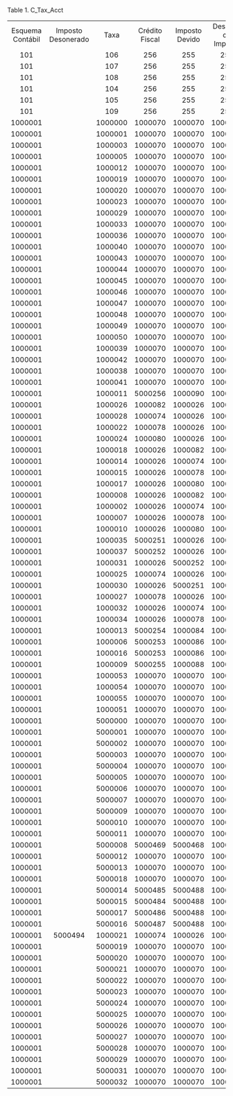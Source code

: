 <div id="d239003e1" class="table">

<div class="table-title">

Table 1. C\_Tax\_Acct

</div>

<div class="table-contents">

|                  |                    |         |                |                |                    |
| :--------------: | :----------------: | :-----: | :------------: | :------------: | :----------------: |
| Esquema Contábil | Imposto Desonerado |  Taxa   | Crédito Fiscal | Imposto Devido | Despesa de Imposto |
|       101        |                    |   106   |      256       |      255       |        252         |
|       101        |                    |   107   |      256       |      255       |        252         |
|       101        |                    |   108   |      256       |      255       |        252         |
|       101        |                    |   104   |      256       |      255       |        252         |
|       101        |                    |   105   |      256       |      255       |        252         |
|       101        |                    |   109   |      256       |      255       |        252         |
|     1000001      |                    | 1000000 |    1000070     |    1000070     |      1000070       |
|     1000001      |                    | 1000001 |    1000070     |    1000070     |      1000070       |
|     1000001      |                    | 1000003 |    1000070     |    1000070     |      1000070       |
|     1000001      |                    | 1000005 |    1000070     |    1000070     |      1000070       |
|     1000001      |                    | 1000012 |    1000070     |    1000070     |      1000070       |
|     1000001      |                    | 1000019 |    1000070     |    1000070     |      1000070       |
|     1000001      |                    | 1000020 |    1000070     |    1000070     |      1000070       |
|     1000001      |                    | 1000023 |    1000070     |    1000070     |      1000070       |
|     1000001      |                    | 1000029 |    1000070     |    1000070     |      1000070       |
|     1000001      |                    | 1000033 |    1000070     |    1000070     |      1000070       |
|     1000001      |                    | 1000036 |    1000070     |    1000070     |      1000070       |
|     1000001      |                    | 1000040 |    1000070     |    1000070     |      1000070       |
|     1000001      |                    | 1000043 |    1000070     |    1000070     |      1000070       |
|     1000001      |                    | 1000044 |    1000070     |    1000070     |      1000070       |
|     1000001      |                    | 1000045 |    1000070     |    1000070     |      1000070       |
|     1000001      |                    | 1000046 |    1000070     |    1000070     |      1000070       |
|     1000001      |                    | 1000047 |    1000070     |    1000070     |      1000070       |
|     1000001      |                    | 1000048 |    1000070     |    1000070     |      1000070       |
|     1000001      |                    | 1000049 |    1000070     |    1000070     |      1000070       |
|     1000001      |                    | 1000050 |    1000070     |    1000070     |      1000070       |
|     1000001      |                    | 1000039 |    1000070     |    1000070     |      1000070       |
|     1000001      |                    | 1000042 |    1000070     |    1000070     |      1000070       |
|     1000001      |                    | 1000038 |    1000070     |    1000070     |      1000070       |
|     1000001      |                    | 1000041 |    1000070     |    1000070     |      1000070       |
|     1000001      |                    | 1000011 |    5000256     |    1000090     |      1000070       |
|     1000001      |                    | 1000026 |    1000082     |    1000026     |      1000070       |
|     1000001      |                    | 1000028 |    1000074     |    1000026     |      1000070       |
|     1000001      |                    | 1000022 |    1000078     |    1000026     |      1000070       |
|     1000001      |                    | 1000024 |    1000080     |    1000026     |      1000070       |
|     1000001      |                    | 1000018 |    1000026     |    1000082     |      1000070       |
|     1000001      |                    | 1000014 |    1000026     |    1000074     |      1000070       |
|     1000001      |                    | 1000015 |    1000026     |    1000078     |      1000070       |
|     1000001      |                    | 1000017 |    1000026     |    1000080     |      1000070       |
|     1000001      |                    | 1000008 |    1000026     |    1000082     |      1000070       |
|     1000001      |                    | 1000002 |    1000026     |    1000074     |      1000070       |
|     1000001      |                    | 1000007 |    1000026     |    1000078     |      1000070       |
|     1000001      |                    | 1000010 |    1000026     |    1000080     |      1000070       |
|     1000001      |                    | 1000035 |    5000251     |    1000026     |      1000070       |
|     1000001      |                    | 1000037 |    5000252     |    1000026     |      1000070       |
|     1000001      |                    | 1000031 |    1000026     |    5000252     |      1000070       |
|     1000001      |                    | 1000025 |    1000074     |    1000026     |      1000070       |
|     1000001      |                    | 1000030 |    1000026     |    5000251     |      1000070       |
|     1000001      |                    | 1000027 |    1000078     |    1000026     |      1000070       |
|     1000001      |                    | 1000032 |    1000026     |    1000074     |      1000070       |
|     1000001      |                    | 1000034 |    1000026     |    1000078     |      1000070       |
|     1000001      |                    | 1000013 |    5000254     |    1000084     |      1000070       |
|     1000001      |                    | 1000006 |    5000253     |    1000086     |      1000070       |
|     1000001      |                    | 1000016 |    5000253     |    1000086     |      1000070       |
|     1000001      |                    | 1000009 |    5000255     |    1000088     |      1000070       |
|     1000001      |                    | 1000053 |    1000070     |    1000070     |      1000070       |
|     1000001      |                    | 1000054 |    1000070     |    1000070     |      1000070       |
|     1000001      |                    | 1000055 |    1000070     |    1000070     |      1000070       |
|     1000001      |                    | 1000051 |    1000070     |    1000070     |      1000070       |
|     1000001      |                    | 5000000 |    1000070     |    1000070     |      1000070       |
|     1000001      |                    | 5000001 |    1000070     |    1000070     |      1000070       |
|     1000001      |                    | 5000002 |    1000070     |    1000070     |      1000070       |
|     1000001      |                    | 5000003 |    1000070     |    1000070     |      1000070       |
|     1000001      |                    | 5000004 |    1000070     |    1000070     |      1000070       |
|     1000001      |                    | 5000005 |    1000070     |    1000070     |      1000070       |
|     1000001      |                    | 5000006 |    1000070     |    1000070     |      1000070       |
|     1000001      |                    | 5000007 |    1000070     |    1000070     |      1000070       |
|     1000001      |                    | 5000009 |    1000070     |    1000070     |      1000070       |
|     1000001      |                    | 5000010 |    1000070     |    1000070     |      1000070       |
|     1000001      |                    | 5000011 |    1000070     |    1000070     |      1000070       |
|     1000001      |                    | 5000008 |    5000469     |    5000468     |      1000070       |
|     1000001      |                    | 5000012 |    1000070     |    1000070     |      1000070       |
|     1000001      |                    | 5000013 |    1000070     |    1000070     |      1000070       |
|     1000001      |                    | 5000018 |    1000070     |    1000070     |      1000070       |
|     1000001      |                    | 5000014 |    5000485     |    5000488     |      1000070       |
|     1000001      |                    | 5000015 |    5000484     |    5000488     |      1000070       |
|     1000001      |                    | 5000017 |    5000486     |    5000488     |      1000070       |
|     1000001      |                    | 5000016 |    5000487     |    5000488     |      1000070       |
|     1000001      |      5000494       | 1000021 |    1000074     |    1000026     |      1000070       |
|     1000001      |                    | 5000019 |    1000070     |    1000070     |      1000070       |
|     1000001      |                    | 5000020 |    1000070     |    1000070     |      1000070       |
|     1000001      |                    | 5000021 |    1000070     |    1000070     |      1000070       |
|     1000001      |                    | 5000022 |    1000070     |    1000070     |      1000070       |
|     1000001      |                    | 5000023 |    1000070     |    1000070     |      1000070       |
|     1000001      |                    | 5000024 |    1000070     |    1000070     |      1000070       |
|     1000001      |                    | 5000025 |    1000070     |    1000070     |      1000070       |
|     1000001      |                    | 5000026 |    1000070     |    1000070     |      1000070       |
|     1000001      |                    | 5000027 |    1000070     |    1000070     |      1000070       |
|     1000001      |                    | 5000028 |    1000070     |    1000070     |      1000070       |
|     1000001      |                    | 5000029 |    1000070     |    1000070     |      1000070       |
|     1000001      |                    | 5000031 |    1000070     |    1000070     |      1000070       |
|     1000001      |                    | 5000032 |    1000070     |    1000070     |      1000070       |

</div>

</div>
